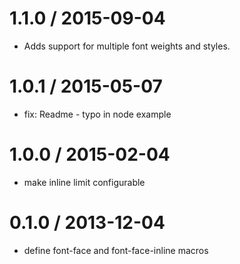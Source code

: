 
1.1.0 / 2015-09-04
==================

 * Adds support for multiple font weights and styles.

1.0.1 / 2015-05-07
==================

 * fix: Readme - typo in node example

1.0.0 / 2015-02-04
==================

 * make inline limit configurable

0.1.0 / 2013-12-04
==================

 * define font-face and font-face-inline macros
